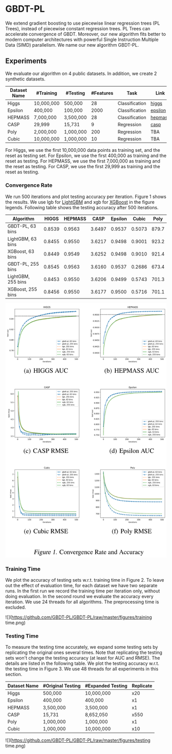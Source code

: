 # GBDT-PL
We extend gradient boosting to use piecewise linear regression trees (PL Trees), 
instead of piecewise constant regression trees. PL Trees can accelerate convergence of
GBDT. Moreover, our new algorithm fits better to modern computer architectures with powerful
Single Instruction Multiple Data (SIMD) parallelism. We name our new algorithm GBDT-PL.

## Experiments 
We evaluate our algorithm on 4 public datasets. In addition, we create 2 synthetic datasets. 

|Dataset Name| #Training | #Testing | #Features |      Task      | Link |
|------------|------------|----------|-----------|----------------|------|
|    Higgs   | 10,000,000 | 500,000  |     28    | Classification | [higgs](https://archive.ics.uci.edu/ml/datasets/HIGGS) |
|   Epsilon  | 400,000 | 100,000  |     2000    | Classification | [epsilon](https://www.csie.ntu.edu.tw/~cjlin/libsvmtools/datasets/binary.html) |
|  HEPMASS   | 7,000,000 | 3,500,000 | 28 | Classification | [hepmass](https://archive.ics.uci.edu/ml/datasets/HEPMASS)|
| CASP | 29,999 | 15,731 | 9 | Regression | [casp](https://archive.ics.uci.edu/ml/datasets/Physicochemical+Properties+of+Protein+Tertiary+Structure) |
| Poly | 2,000,000 | 1,000,000 | 200 | Regression | TBA |
| Cubic | 10,000,000 | 1,000,000 | 10 | Regression | TBA |

For Higgs, we use the first 10,000,000 data points as training set, and the reset as testing set. For Epsilon, we use the first 400,000 as training and the reset as testing. For HEPMASS, we use the first 7,000,000 as training and the reset as testing. For CASP, we use the first 29,999 as training and the reset as testing. 

### Convergence Rate
We run 500 iterations and plot testing accuracy per iteration. Figure 1 shows the results. We use lgb for [LightGBM](https://github.com/Microsoft/LightGBM) and xgb for [XGBoost](https://github.com/dmlc/xgboost) in the figure legends. 
Following table shows the testing accuracy after 500 iterations. 

|Algorithm | HIGGS | HEPMASS | CASP | Epsilon | Cubic | Poly |
|----------|-------|---------|------|---------|-------|------|
|GBDT-PL, 63 bins | 0.8539 | 0.9563 | 3.6497 | 0.9537 | 0.5073 | 879.7 |
|LightGBM, 63 bins | 0.8455 | 0.9550 | 3.6217 | 0.9498 | 0.9001 | 923.2 |
|XGBoost, 63 bins | 0.8449 | 0.9549 | 3.6252 | 0.9498 | 0.9010 | 921.4 |
|GBDT-PL, 255 bins | 0.8545 | 0.9563 | 3.6160 | 0.9537 | 0.2686 | 673.4 |
|LightGBM, 255 bins | 0.8453 | 0.9550 | 3.6206 | 0.9499 | 0.5743 | 701.3 |
|XGBoost, 255 bins | 0.8456 | 0.9550 | 3.6177 | 0.9500  | 0.5716 | 701.1 |

![](https://github.com/GBDT-PL/GBDT-PL/raw/master/figures/convergence.png) 

### Training Time
We plot the accuracy of testing sets w.r.t. training time in Figure 2. To leave out the effect of evaluation time, for each dataset we have two separate runs. In the first run we record the training time per iteration only, without doing evaluation. In the second round we evaluate the accuracy every iteration. We use 24 threads for all algorithms. The preprocessing time is excluded. 

![](https://github.com/GBDT-PL/GBDT-PL/raw/master/figures/training time.png)

### Testing Time
To measure the testing time accurately, we expand some testing sets by replicating the original ones several times. Note that replicating the testing sets won't change the testing accuracy (at least for AUC and RMSE). The details are listed in the following table. We plot the testing accuracy w.r.t. the testing time in Figure 3. We use 48 threads for all experiments in this section.

|Dataset Name | #Original Testing | #Expanded Testing |  Replicate   | 
|-------------|-------------------|-------------------|--------------|
|    Higgs   | 500,000 | 10,000,000  |     x20    |
|   Epsilon  | 400,000 | 400,000  |     x1    | 
|  HEPMASS   | 3,500,000 | 3,500,000 | x1 | 
| CASP | 15,731 | 8,652,050 | x550 |
| Poly | 1,000,000 | 1,000,000 | x1 | 
| Cubic | 1,000,000 | 10,000,000 | x10 | 

![](https://github.com/GBDT-PL/GBDT-PL/raw/master/figures/testing time.png)
